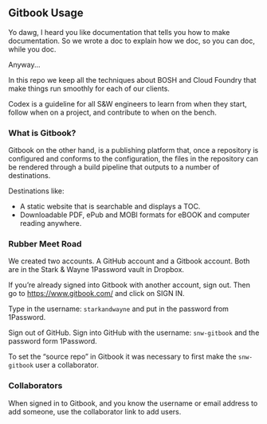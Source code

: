 ## Gitbook Usage

Yo dawg, I heard you like documentation that tells you how to make documentation.
So we wrote a doc to explain how we doc, so you can doc, while you doc.

Anyway...

In this repo we keep all the techniques about BOSH and Cloud Foundry that make
things run smoothly for each of our clients.  

Codex is a guideline for all S&W engineers to learn from when they start,
follow when on a project, and contribute to when on the bench.

### What is Gitbook?

Gitbook on the other hand, is a publishing platform that, once a repository is
configured and conforms to the configuration, the files in the repository can be
rendered through a build pipeline that outputs to a number of destinations.

Destinations like:

- A static website that is searchable and displays a TOC.
- Downloadable PDF, ePub and MOBI formats for eBOOK and computer reading anywhere.

### Rubber Meet Road

We created two accounts.  A GitHub account and a Gitbook account.  Both are in
the Stark & Wayne 1Password vault in Dropbox.

If you’re already signed into Gitbook with another account, sign out.   Then go
to https://www.gitbook.com/ and click on SIGN IN.

Type in the username: `starkandwayne` and put in the password from 1Password.

Sign out of GitHub.  Sign into GitHub with the username: `snw-gitbook` and the
password form 1Password.

To set the “source repo” in Gitbook it was necessary to first make the
`snw-gitbook` user a collaborator.

### Collaborators

When signed in to Gitbook, and you know the username or email address to add
someone, use the collaborator link to add users.
